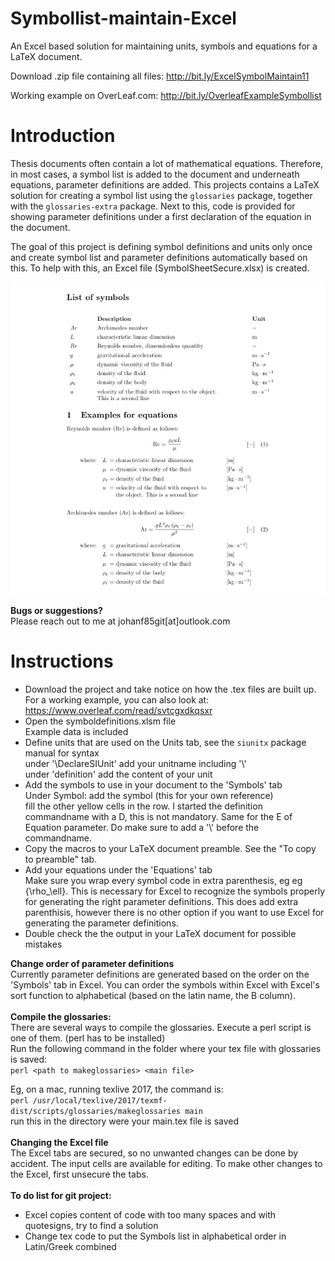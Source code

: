 # Symbollist-maintain-Excel
An Excel based solution for maintaining units, symbols and equations for a LaTeX document.

Download .zip file containing all files: http://bit.ly/ExcelSymbolMaintain11

Working example on OverLeaf.com: http://bit.ly/OverleafExampleSymbollist

# Introduction
Thesis documents often contain a lot of mathematical equations. Therefore, in most cases, a symbol list is added to the document and underneath equations, parameter definitions are added.
This projects contains a LaTeX solution for creating a symbol list using the `glossaries` package, together with the `glossaries-extra` package. Next to this, code is provided for showing parameter definitions under a first declaration of the equation in the document.

The goal of this project is defining symbol definitions and units only once and create symbol list and parameter definitions automatically based on this. To help with this, an Excel file (SymbolSheetSecure.xlsx) is created. 

![enter image description here](ScreenshotExample.png)


**Bugs or suggestions?**\
Please reach out to me at johanf85git[at]outlook.com

# Instructions
- Download the project and take notice on how the .tex files are built up. For a working example, you can also look at: https://www.overleaf.com/read/svtcgxdkqsxr
- Open the symboldefinitions.xlsm file\
Example data is included
- Define units that are used on the Units tab, see the `siunitx` package manual for syntax\
under '\DeclareSIUnit' add your unitname including '\\'\
under 'definition' add the content of your unit
- Add the symbols to use in your document to the 'Symbols' tab\
Under Symbol: add the symbol (this for your own reference)\
fill the other yellow cells in the row. I started the definition commandname with a D, this is not mandatory. Same for the E of Equation parameter. Do make sure to add a '\\' before the commandname.
- Copy the macros to your LaTeX document preamble. See the "To copy to preamble" tab.
- Add your equations under the 'Equations' tab\
Make sure you wrap every symbol code in extra parenthesis, eg eg {\rho_\ell}. This is necessary for Excel to recognize the symbols properly for generating the right parameter definitions. This does add extra parenthisis, however there is no other option if you want to use Excel for generating the parameter definitions. 
- Double check the the output in your LaTeX document for possible mistakes

**Change order of parameter definitions**\
Currently parameter definitions are generated based on the order on the 'Symbols' tab in Excel. You can order the symbols within Excel with Excel's sort function to alphabetical (based on the latin name, the B column).
\
\
**Compile the glossaries:**\
There are several ways to compile the glossaries. Execute a perl script is one of them. (perl has to be installed)
\
Run the following command in the folder where your tex file with glossaries is saved:\
`perl <path to makeglossaries> <main file>`

Eg, on a mac, running texlive 2017, the command is:\
`perl /usr/local/texlive/2017/texmf-dist/scripts/glossaries/makeglossaries main` \
run this in the directory were your main.tex file is saved
\
\
**Changing the Excel file**\
The Excel tabs are secured, so no unwanted changes can be done by accident. The input cells are available for editing. To make other changes to the Excel, first unsecure the tabs. 
\
\
**To do list for git project:**
- Excel copies content of code with too many spaces and with quotesigns, try to find a solution
- Change tex code to put the Symbols list in alphabetical order in Latin/Greek combined

